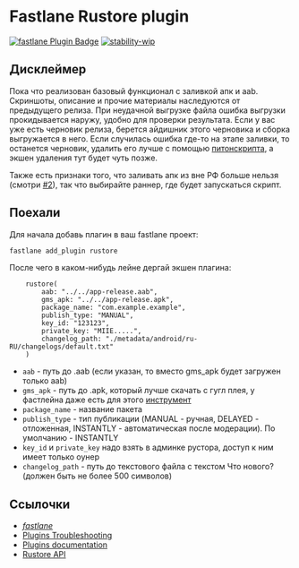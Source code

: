 # Fastlane Rustore plugin

[![fastlane Plugin Badge](https://rawcdn.githack.com/fastlane/fastlane/master/fastlane/assets/plugin-badge.svg)](https://rubygems.org/gems/fastlane-plugin-rustore) [![stability-wip](https://img.shields.io/badge/stability-wip-lightgrey.svg)](https://github.com/mkenney/software-guides/blob/master/STABILITY-BADGES.md#work-in-progress)

## Дисклеймер

Пока что реализован базовый функционал с заливкой апк и aab. Скриншоты, описание и прочие материалы наследуются от предыдущего релиза. При неудачной выгрузке файла ошибка выгрузки прокидывается наружу, удобно для проверки результата. Если у вас уже есть черновик релиза, берется айдишник этого черновика и сборка выгружается в него. Если случилась ошибка где-то на этапе заливки, то останется черновик, удалить его лучше с помощью [питонскрипта](https://github.com/stfbee/python-rustore-api), а экшен удаления тут будет чуть позже.

Также есть признаки того, что заливать апк из вне РФ больше нельзя (смотри [#2](https://github.com/stfbee/fastlane-plugin-rustore/issues/2)), так что выбирайте раннер, где будет запускаться скрипт.

## Поехали

Для начала добавь плагин в ваш fastlane проект:

```bash
fastlane add_plugin rustore
```

После чего в каком-нибудь лейне дергай экшен плагина:

```
    rustore(
        aab: "../../app-release.aab",
        gms_apk: "../../app-release.apk",
        package_name: "com.example.example",
        publish_type: "MANUAL",
        key_id: "123123",
        private_key: "MIIE.....",
        changelog_path: "./metadata/android/ru-RU/changelogs/default.txt"
    )
```

- `aab` - путь до .aab (если указан, то вместо gms_apk будет загружен только aab)
- `gms_apk` - путь до .apk, который лучше скачать с гугл плея, у фастлейна даже есть для этого [инструмент](https://docs.fastlane.tools/actions/download_from_play_store/)
- `package_name` - название пакета
- `publish_type` - тип публикации (MANUAL - ручная, DELAYED - отложенная, INSTANTLY - автоматическая после модерации). По умолчанию - INSTANTLY
- `key_id` и `private_key` надо взять в админке рустора, доступ к ним имеет только оунер
- `changelog_path` - путь до текстового файла с текстом Что нового? (должен быть не более 500 символов)

## Ссылочки

- [_fastlane_](https://github.com/fastlane/fastlane)
- [Plugins Troubleshooting](https://docs.fastlane.tools/plugins/plugins-troubleshooting/)
- [Plugins documentation](https://docs.fastlane.tools/plugins/create-plugin/)
- [Rustore API](https://help.rustore.ru/rustore/for_developers/work_with_RuStore_API)
